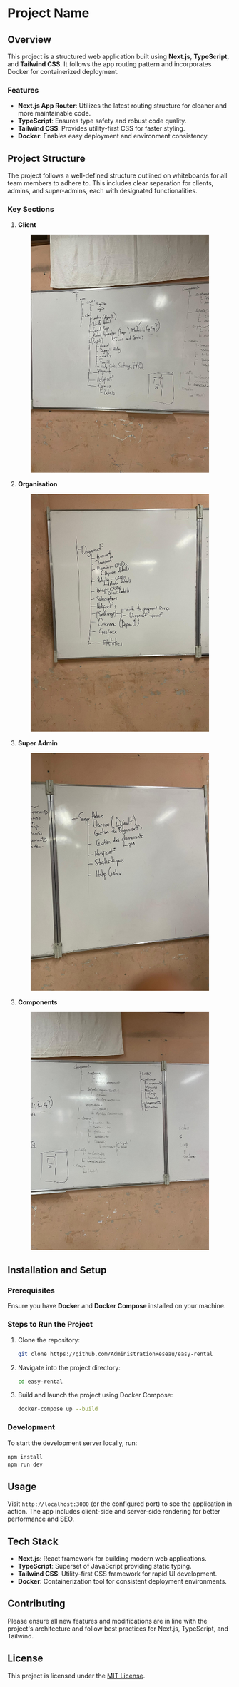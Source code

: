 # Project Name

## Overview
This project is a structured web application built using **Next.js**, **TypeScript**, and **Tailwind CSS**. It follows the app routing pattern and incorporates Docker for containerized deployment.

### Features
- **Next.js App Router**: Utilizes the latest routing structure for cleaner and more maintainable code.
- **TypeScript**: Ensures type safety and robust code quality.
- **Tailwind CSS**: Provides utility-first CSS for faster styling.
- **Docker**: Enables easy deployment and environment consistency.

## Project Structure
The project follows a well-defined structure outlined on whiteboards for all team members to adhere to. This includes clear separation for clients, admins, and super-admins, each with designated functionalities.

### Key Sections
1. **Client**

[//]: # (```)

[//]: # (cusomer)

[//]: # (└──app/)

[//]: # (    ├── &#40;auth&#41;)

[//]: # (    │   ├── Register.tsx)

[//]: # (    │   └── Login.tsx)

[//]: # (    ├── assets/)

[//]: # (    │   └── readme/)

[//]: # (    │       └── Customer.jpeg)

[//]: # (    ├── components/)

[//]: # (    │   ├── Header.tsx)

[//]: # (    │   └── Footer.tsx)

[//]: # (    ├── pages/)

[//]: # (    │   ├── index.tsx)

[//]: # (    │   └── about.tsx)

[//]: # (    ├── styles/)

[//]: # (    │   └── globals.css)

[//]: # (    └── utils/)

[//]: # (        └── api.ts)

[//]: # ()
[//]: # (```)

<div align="center">
  <img src="./src/assets/readme/Customer.jpeg" alt="Logo" width="400" />
</div>

2. **Organisation**
<div align="center">
  <img src="./src/assets/readme/Organisation.jpeg" alt="Logo" width="400" />
</div>

3. **Super Admin**

<div align="center">
  <img src="./src/assets/readme/SuperAdmin.jpeg" alt="Logo" width="400" />
</div>

3. **Components**

<div align="center">
  <img src="./src/assets/readme/components.jpeg" alt="Logo" width="400" />
</div>

## Installation and Setup

### Prerequisites
Ensure you have **Docker** and **Docker Compose** installed on your machine.

### Steps to Run the Project
1. Clone the repository:
   ```bash
   git clone https://github.com/AdministrationReseau/easy-rental
   ```
2. Navigate into the project directory:
   ```bash
   cd easy-rental
   ```
3. Build and launch the project using Docker Compose:
   ```bash
   docker-compose up --build
   ```

### Development
To start the development server locally, run:
```bash
npm install
npm run dev
```

## Usage
Visit `http://localhost:3000` (or the configured port) to see the application in action. The app includes client-side and server-side rendering for better performance and SEO.

## Tech Stack
- **Next.js**: React framework for building modern web applications.
- **TypeScript**: Superset of JavaScript providing static typing.
- **Tailwind CSS**: Utility-first CSS framework for rapid UI development.
- **Docker**: Containerization tool for consistent deployment environments.

## Contributing
Please ensure all new features and modifications are in line with the project's architecture and follow best practices for Next.js, TypeScript, and Tailwind.

## License
This project is licensed under the [MIT License](LICENSE).
